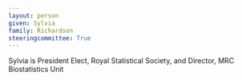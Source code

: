 ```yaml
---
layout: person
given: Sylvia
family: Richardson
steeringcommittee: True
---
```


Sylvia is President Elect, Royal Statistical Society, and Director, MRC Biostatistics Unit
